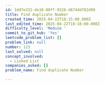 ```yaml
---
id: 1dd7e332-de10-80ff-9326-d674ddf82d90
title: Find duplicate Number
created_time: 2025-04-22T18:15:00.000Z
last_edited_time: 2025-04-22T18:16:00.000Z
difficulty_level: 'Meduim '
commit_to_git_hub: 'Yes'
leetcode_problem_list: []
problem_link: null
number: 123
last_solved: null
concept_involved:
  - Linked List
companies_asked: []
problem_name: Find duplicate Number

---
```

